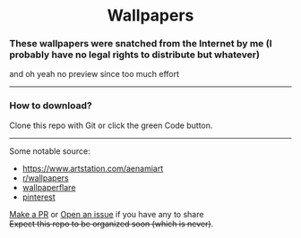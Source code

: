 <div align = "center">

# Wallpapers

</div>

### These wallpapers were snatched from the Internet by me (I probably have no legal rights to distribute but whatever)

and oh yeah no preview since too much effort  

---
### How to download?

Clone this repo with Git or click the green Code button. 

---
Some notable source:  
- https://www.artstation.com/aenamiart
- [r/wallpapers](https://reddit.com/r/wallpapers)
- [wallpaperflare](https://wallpaperflare.com)
- [pinterest](https://pinterest.com)

[Make a PR](https://github.com/Huwng/Wallpapers/compare) or [Open an issue](https://github.com/Huwng/Wallpapers/issues/new) if you have any to share  
~~Expect this repo to be organized soon (which is never)~~.
